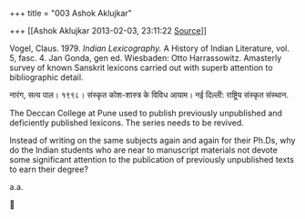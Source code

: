 +++
title = "003 Ashok Aklujkar"

+++
[[Ashok Aklujkar	2013-02-03, 23:11:22 [Source](https://groups.google.com/g/bvparishat/c/8iV6JMZiDew)]]



Vogel, Claus. 1979. *Indian Lexicography.* A History of Indian Literature, vol. 5, fasc. 4. Jan Gonda, gen ed. Wiesbaden: Otto Harrassowitz. Amasterly survey of known Sanskrit lexicons carried out with superb attention to bibliographic detail.

नारंग, सत्य पाल। १९९८। संस्कृत कोश-शास्त्र के विविध आयाम। नई दिल्ली: राष्ट्रिय संस्कृत संस्थान.

  

The Deccan College at Pune used to publish previously unpublished and deficiently published lexicons. The series needs to be revived.

  

Instead of writing on the same subjects again and again for their Ph.Ds, why do the Indian students who are near to manuscript materials not devote some significant attention to the publication of previously unpublished texts to earn their degree?

  

a.a.



